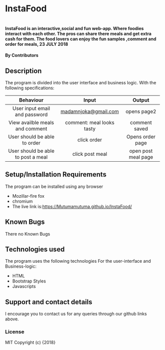 # InstaFood

<img src="Images/Screenshot from 2018-11-13 15-15-01.png" alt="">

#### InstaFood is an interactive,social and fun web-app. Where foodies interact with each other. The pros can share there meals and get extra cash for them. The food lovers can enjoy the fun samples ,comment and order for meals, 23 JULY 2018

#### By Contributors

## Description

The program is divided into the user interface and business logic. With the following specifications:

|             Behaviour              |           Input           |       Output        |
| :--------------------------------: | :-----------------------: | :-----------------: |
|   User input email and password    |   madamnjoka@gmail.com    |     opens page2     |
|  View availble meals and comment   | comment: meal looks tasty |    comment saved    |
|    User should be able to order    |        click order        |  Opens order page   |
| User should be able to post a meal |      click post meal      | open post meal page |

## Setup/Installation Requirements

The program can be installed using any browser

- Mozillar-fire fox
- chromium
- The live link is:https://Mutumamutuma.github.io/InstaFood/

## Known Bugs

There no Known Bugs

## Technologies used

The program uses the following technologies
For the user-interface and Business-logic:

- HTML
- Bootstrap Styles
- Javascripts

## Support and contact details

I encourage you to contact us for any queries through our github links above.

### License

MIT
Copyright (c) {2018}
